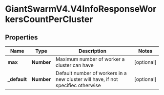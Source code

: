 # GiantSwarmV4.V4InfoResponseWorkersCountPerCluster

## Properties
Name | Type | Description | Notes
------------ | ------------- | ------------- | -------------
**max** | **Number** | Maximum number of worker a cluster can have | [optional] 
**_default** | **Number** | Default number of workers in a new cluster will have, if not specifiec otherwise | [optional] 


